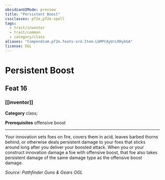 ```yaml
---
obsidianUIMode: preview
title: "Persistent Boost"
cssclasses: pf2e,pf2e-spell
tags:
  - trait/inventor
  - trait/common
  - category/class
aliases: "Compendium.pf2e.feats-srd.Item.LbMPCAyUrLRHykGA"
license: OGL
---
```

# Persistent Boost
## Feat 16
### [[inventor]]

**Category** class; 



**Prerequisites** offensive boost
* * *
Your innovation sets foes on fire, covers them in acid, leaves barbed thorns behind, or otherwise deals persistent damage to your foes that sticks around long after you deliver your boosted attack. When you or your construct innovation damage a foe with offensive boost, that foe also takes persistent damage of the same damage type as the offensive boost damage.

*Source: Pathfinder Guns & Gears*
*OGL*